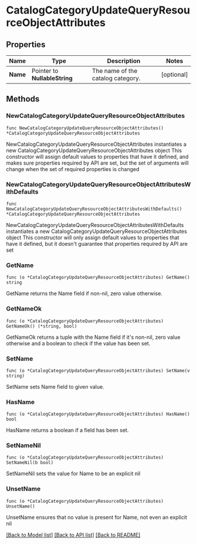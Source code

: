 # CatalogCategoryUpdateQueryResourceObjectAttributes

## Properties

Name | Type | Description | Notes
------------ | ------------- | ------------- | -------------
**Name** | Pointer to **NullableString** | The name of the catalog category. | [optional] 

## Methods

### NewCatalogCategoryUpdateQueryResourceObjectAttributes

`func NewCatalogCategoryUpdateQueryResourceObjectAttributes() *CatalogCategoryUpdateQueryResourceObjectAttributes`

NewCatalogCategoryUpdateQueryResourceObjectAttributes instantiates a new CatalogCategoryUpdateQueryResourceObjectAttributes object
This constructor will assign default values to properties that have it defined,
and makes sure properties required by API are set, but the set of arguments
will change when the set of required properties is changed

### NewCatalogCategoryUpdateQueryResourceObjectAttributesWithDefaults

`func NewCatalogCategoryUpdateQueryResourceObjectAttributesWithDefaults() *CatalogCategoryUpdateQueryResourceObjectAttributes`

NewCatalogCategoryUpdateQueryResourceObjectAttributesWithDefaults instantiates a new CatalogCategoryUpdateQueryResourceObjectAttributes object
This constructor will only assign default values to properties that have it defined,
but it doesn't guarantee that properties required by API are set

### GetName

`func (o *CatalogCategoryUpdateQueryResourceObjectAttributes) GetName() string`

GetName returns the Name field if non-nil, zero value otherwise.

### GetNameOk

`func (o *CatalogCategoryUpdateQueryResourceObjectAttributes) GetNameOk() (*string, bool)`

GetNameOk returns a tuple with the Name field if it's non-nil, zero value otherwise
and a boolean to check if the value has been set.

### SetName

`func (o *CatalogCategoryUpdateQueryResourceObjectAttributes) SetName(v string)`

SetName sets Name field to given value.

### HasName

`func (o *CatalogCategoryUpdateQueryResourceObjectAttributes) HasName() bool`

HasName returns a boolean if a field has been set.

### SetNameNil

`func (o *CatalogCategoryUpdateQueryResourceObjectAttributes) SetNameNil(b bool)`

 SetNameNil sets the value for Name to be an explicit nil

### UnsetName
`func (o *CatalogCategoryUpdateQueryResourceObjectAttributes) UnsetName()`

UnsetName ensures that no value is present for Name, not even an explicit nil

[[Back to Model list]](../README.md#documentation-for-models) [[Back to API list]](../README.md#documentation-for-api-endpoints) [[Back to README]](../README.md)


